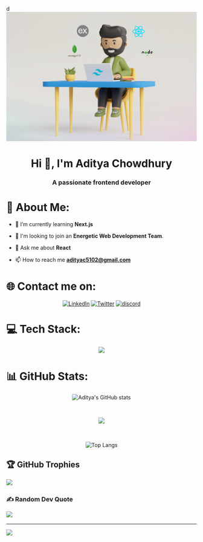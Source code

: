 d![Cover Image](/assets/banner2.png)

<h1 align="center">Hi 👋, I'm Aditya Chowdhury</h1>
<h3 align="center">A passionate frontend developer</h3>

# 💫 About Me:

- 🌱 I’m currently learning **Next.js**

- 👯 I'm looking to join an **Energetic Web Development Team**.

- 💬 Ask me about **React**

- 📫 How to reach me **adityac5102@gmail.com**

# 🌐 Contact me on:

<div align='center'>

[![LinkedIn](https://img.shields.io/badge/LinkedIn-%230077B5.svg?logo=linkedin&logoColor=white)](https://linkedin.com/in/aditya-chowdhury-durjoy) [![Twitter](https://img.shields.io/badge/Twitter-%231DA1F2.svg?logo=Twitter&logoColor=white)](https://twitter.com/aditya_durjoy2)
[![discord](https://img.shields.io/badge/Discord-5865F2?logo=discord&logoColor=white)](https://discordapp.com/users/aditya6643)

</div>

# 💻 Tech Stack:

<p align="center">
  <a href="https://skillicons.dev">
    <img src="https://skillicons.dev/icons?i=html,css,js,github,mongodb,express,react,nodejs,tailwind,materialui,bootstrap,firebase&perline=4" />
  </a>
</p>

# 📊 GitHub Stats:

<div align='center'>

![Aditya's GitHub stats](https://github-readme-stats.vercel.app/api?username=AdityaChowdhury2&show_icons=true&theme=graywhite&card_width=450&hide=stars,issues&custom_title=Aditya's%20GitHub%20Stats)

<br/>

![](https://github-readme-streak-stats.herokuapp.com/?user=AdityaChowdhury2&theme=transparent&hide_border=false&card_width=800&hide_border=true)

<br/>

![Top Langs](https://github-readme-stats.vercel.app/api/top-langs/?username=AdityaChowdhury2&layout=pie&theme=transparent&hide_border=true)

</div>

## 🏆 GitHub Trophies

![](https://github-profile-trophy.vercel.app/?username=AdityaChowdhury2&margin-w=10&&theme=oldie&margin-h=10&title=Repositories,Experience,PullRequest,Commits,Joined2020)

### ✍️ Random Dev Quote

![](https://quotes-github-readme.vercel.app/api?type=horizontal&theme=nord)

---

[![](https://visitcount.itsvg.in/api?id=AdityaChowdhury2&icon=0&color=1)](https://visitcount.itsvg.in)
